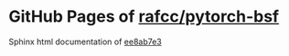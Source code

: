 GitHub Pages of [rafcc/pytorch-bsf](https://github.com/rafcc/pytorch-bsf.git)
===
Sphinx html documentation of [ee8ab7e3](https://github.com/rafcc/pytorch-bsf/tree/ee8ab7e34924b3455a75c0dd9eda6d8551c4ddf3)
